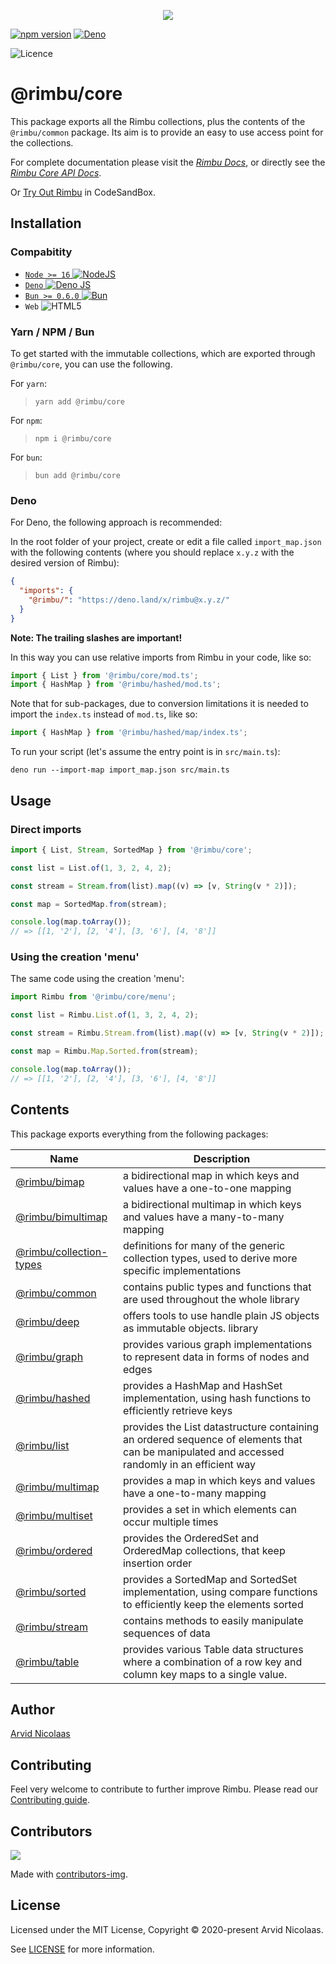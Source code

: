 <p align="center">
    <img src="https://github.com/rimbu-org/rimbu/raw/main/assets/rimbu_logo.svg" />
</p>

[![npm version](https://badge.fury.io/js/@rimbu%2Fcore.svg)](https://www.npmjs.com/package/@rimbu/core) [![Deno](https://shield.deno.dev/x/rimbu)](http://deno.land/x/rimbu)

![Licence](https://img.shields.io/github/license/rimbu-org/rimbu)

# @rimbu/core

This package exports all the Rimbu collections, plus the contents of the `@rimbu/common` package. Its aim is to provide an easy to use access point for the collections.

For complete documentation please visit the _[Rimbu Docs](https://rimbu.org)_, or directly see the _[Rimbu Core API Docs](https://rimbu.org/api/rimbu/core)_.

Or [Try Out Rimbu](https://codesandbox.io/s/github/vitoke/rimbu-sandbox/tree/main?previewwindow=console&view=split&editorsize=65&moduleview=1&module=/src/index.ts) in CodeSandBox.

## Installation

### Compabitity

- [`Node >= 16` ![NodeJS](https://img.shields.io/badge/node.js-6DA55F?logo=node.js&logoColor=white)](https://nodejs.org)
- [`Deno` ![Deno JS](https://img.shields.io/badge/deno%20js-000000?logo=deno&logoColor=white)](https://deno.com/runtime)
- [`Bun >= 0.6.0` ![Bun](https://img.shields.io/badge/Bun-%23000000.svg?logoColor=white)](https://bun.sh/)
- `Web` ![HTML5](https://img.shields.io/badge/html5-%23E34F26.svg?logoColor=white)

### Yarn / NPM / Bun

To get started with the immutable collections, which are exported through `@rimbu/core`, you can use the following.

For `yarn`:

> `yarn add @rimbu/core`

For `npm`:

> `npm i @rimbu/core`

For `bun`:

> `bun add @rimbu/core`

### Deno

For Deno, the following approach is recommended:

In the root folder of your project, create or edit a file called `import_map.json` with the following contents (where you should replace `x.y.z` with the desired version of Rimbu):

```json
{
  "imports": {
    "@rimbu/": "https://deno.land/x/rimbu@x.y.z/"
  }
}
```

**Note: The trailing slashes are important!**

In this way you can use relative imports from Rimbu in your code, like so:

```ts
import { List } from '@rimbu/core/mod.ts';
import { HashMap } from '@rimbu/hashed/mod.ts';
```

Note that for sub-packages, due to conversion limitations it is needed to import the `index.ts` instead of `mod.ts`, like so:

```ts
import { HashMap } from '@rimbu/hashed/map/index.ts';
```

To run your script (let's assume the entry point is in `src/main.ts`):

`deno run --import-map import_map.json src/main.ts`

## Usage

### Direct imports

```ts
import { List, Stream, SortedMap } from '@rimbu/core';

const list = List.of(1, 3, 2, 4, 2);

const stream = Stream.from(list).map((v) => [v, String(v * 2)]);

const map = SortedMap.from(stream);

console.log(map.toArray());
// => [[1, '2'], [2, '4'], [3, '6'], [4, '8']]
```

### Using the creation 'menu'

The same code using the creation 'menu':

```ts
import Rimbu from '@rimbu/core/menu';

const list = Rimbu.List.of(1, 3, 2, 4, 2);

const stream = Rimbu.Stream.from(list).map((v) => [v, String(v * 2)]);

const map = Rimbu.Map.Sorted.from(stream);

console.log(map.toArray());
// => [[1, '2'], [2, '4'], [3, '6'], [4, '8']]
```

## Contents

This package exports everything from the following packages:

| Name                                           | Description                                                                                                                                  |
| ---------------------------------------------- | -------------------------------------------------------------------------------------------------------------------------------------------- |
| [@rimbu/bimap](../bimap)                       | a bidirectional map in which keys and values have a one-to-one mapping                                                                       |
| [@rimbu/bimultimap](../bimultimap)             | a bidirectional multimap in which keys and values have a many-to-many mapping                                                                |
| [@rimbu/collection-types](../collection-types) | definitions for many of the generic collection types, used to derive more specific implementations                                           |
| [@rimbu/common](../common)                     | contains public types and functions that are used throughout the whole library                                                               |
| [@rimbu/deep](../deep)                         | offers tools to use handle plain JS objects as immutable objects. library                                                                    |
| [@rimbu/graph](../graph)                       | provides various graph implementations to represent data in forms of nodes and edges                                                         |
| [@rimbu/hashed](../hashed)                     | provides a HashMap and HashSet implementation, using hash functions to efficiently retrieve keys                                             |
| [@rimbu/list](../list)                         | provides the List datastructure containing an ordered sequence of elements that can be manipulated and accessed randomly in an efficient way |
| [@rimbu/multimap](../multimap)                 | provides a map in which keys and values have a one-to-many mapping                                                                           |
| [@rimbu/multiset](../multiset)                 | provides a set in which elements can occur multiple times                                                                                    |
| [@rimbu/ordered](../ordered)                   | provides the OrderedSet and OrderedMap collections, that keep insertion order                                                                |
| [@rimbu/sorted](../sorted)                     | provides a SortedMap and SortedSet implementation, using compare functions to efficiently keep the elements sorted                           |
| [@rimbu/stream](../stream)                     | contains methods to easily manipulate sequences of data                                                                                      |
| [@rimbu/table](../table)                       | provides various Table data structures where a combination of a row key and column key maps to a single value.                               |

## Author

[Arvid Nicolaas](https://github.com/vitoke)

## Contributing

Feel very welcome to contribute to further improve Rimbu. Please read our [Contributing guide](https://github.com/rimbu-org/rimbu/blob/main/CONTRIBUTING.md).

## Contributors

<img src = "https://contrib.rocks/image?repo=rimbu-org/rimbu"/>

Made with [contributors-img](https://contrib.rocks).

## License

Licensed under the MIT License, Copyright © 2020-present Arvid Nicolaas.

See [LICENSE](./LICENSE) for more information.
